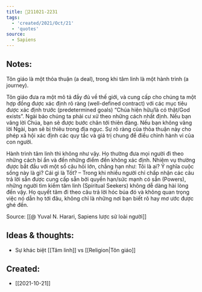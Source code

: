 ```yaml
---
title: 💬211021-2231
tags:
  - 'created/2021/Oct/21'
  - 'quotes'
source:
  - Sapiens
---
```


## Notes:
Tôn giáo là một thỏa thuận (a deal), trong khi tâm linh là một hành trình (a journey). 

Tôn giáo đưa ra một mô tả đầy đủ về thế giới, và cung cấp cho chúng ta một hợp đồng được xác định rõ ràng (well-defined contract) với các mục tiêu được xác định trước (predetermined goals) “Chúa hiện hữu/là có thật/God exists”. Ngài bảo chúng ta phải cư xử theo những cách nhất định. Nếu bạn vâng lời Chúa, bạn sẽ được bước chân tới thiên đàng. Nếu bạn không vâng lời Ngài, bạn sẽ bị thiêu trong địa ngục. Sự rõ ràng của thỏa thuận này cho phép xã hội xác định các quy tắc và giá trị chung để điều chỉnh hành vi của con người.  

Hành trình tâm linh thì không như vậy. Họ thường đưa mọi người đi theo những cách bí ẩn và đến những điểm đến không xác định. Nhiệm vụ thường được bắt đầu với một số câu hỏi lớn, chẳng hạn như: Tôi là ai? Ý nghĩa cuộc sống này là gì? Cái gì là Tốt? – Trong khi nhiều người chỉ chấp nhận các câu trả lời sẵn được cung cấp sẵn bởi quyền hạn/sức mạnh có sẵn (Powers), những người tìm kiếm tâm linh (Spiritual Seekers) không dễ dàng hài lòng đến vậy. Họ quyết tâm đi theo câu trả lời hóc búa đó và không quan trọng việc nó dẫn họ tới đâu, không chỉ là những nơi bạn biết rõ hay mơ ước được ghé đến.

Source: [[@ Yuval N. Harari, Sapiens lược sử loài người]]

## Ideas & thoughts:
- Sự khác biệt [[Tâm linh]] vs [[Religion|Tôn giáo]]
## Created:
- [[2021-10-21]]
